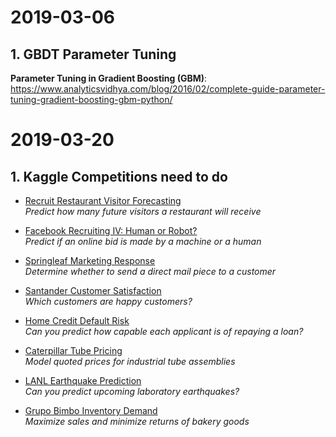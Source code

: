 # 2019-03-06
## 1. GBDT Parameter Tuning
**Parameter Tuning in Gradient Boosting (GBM)**:  
https://www.analyticsvidhya.com/blog/2016/02/complete-guide-parameter-tuning-gradient-boosting-gbm-python/

# 2019-03-20
## 1. Kaggle Competitions need to do
- [Recruit Restaurant Visitor Forecasting](https://www.kaggle.com/c/recruit-restaurant-visitor-forecasting/data)  
_Predict how many future visitors a restaurant will receive_  

- [Facebook Recruiting IV: Human or Robot?](https://www.kaggle.com/c/facebook-recruiting-iv-human-or-bot/data)  
_Predict if an online bid is made by a machine or a human_  

- [Springleaf Marketing Response](https://www.kaggle.com/c/springleaf-marketing-response)  
_Determine whether to send a direct mail piece to a customer_  

- [Santander Customer Satisfaction](https://www.kaggle.com/c/santander-customer-satisfaction#description)   
_Which customers are happy customers?_  

- [Home Credit Default Risk](https://www.kaggle.com/c/home-credit-default-risk)  
_Can you predict how capable each applicant is of repaying a loan?_

- [Caterpillar Tube Pricing](https://www.kaggle.com/c/caterpillar-tube-pricing)  
_Model quoted prices for industrial tube assemblies_  

- [LANL Earthquake Prediction](https://www.kaggle.com/c/LANL-Earthquake-Prediction)  
_Can you predict upcoming laboratory earthquakes?_

- [Grupo Bimbo Inventory Demand](https://www.kaggle.com/c/grupo-bimbo-inventory-demand)  
_Maximize sales and minimize returns of bakery goods_  

